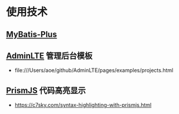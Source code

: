 # 使用技术

## [MyBatis-Plus](https://mp.baomidou.com/)

## [AdminLTE](https://github.com/colorlibhq/AdminLTE) 管理后台模板
- file:///Users/aoe/github/AdminLTE/pages/examples/projects.html

## [PrismJS](https://github.com/PrismJS/prism) 代码高亮显示
- https://c7sky.com/syntax-highlighting-with-prismjs.html
